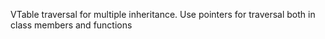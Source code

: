 VTable traversal for multiple inheritance. Use pointers for traversal both in class members and functions
